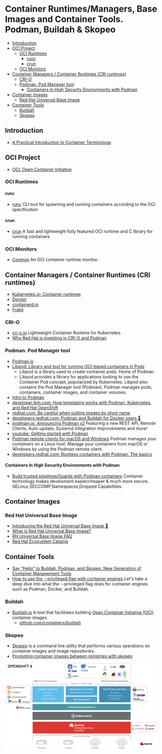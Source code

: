 # Container Runtimes/Managers, Base Images and Container Tools. Podman, Buildah & Skopeo
- [Introduction](#introduction)
- [OCI Project](#oci-project)
	- [OCI Runtimes](#oci-runtimes)
		- [runc](#runc)
		- [crun](#crun)
	- [OCI Monitors](#oci-monitors)
- [Container Managers / Container Runtimes (CRI runtimes)](#container-managers--container-runtimes-cri-runtimes)
	- [CRI-O](#cri-o)
	- [Podman. Pod Manager tool](#podman-pod-manager-tool)
		- [Containers In High Security Environments with Podman](#containers-in-high-security-environments-with-podman)
- [Container Images](#container-images)
	- [Red Hat Universal Base Image](#red-hat-universal-base-image)
- [Container Tools](#container-tools)
	- [Buildah](#buildah)
	- [Skopeo](#skopeo)

## Introduction
- [A Practical Introduction to Container Terminology](https://developers.redhat.com/blog/2018/02/22/container-terminology-practical-introduction/)

## OCI Project
- [OCI: Open Container Initiative](https://www.opencontainers.org/)
### OCI Runtimes
#### runc
- [runc](https://github.com/opencontainers/runc) CLI tool for spawning and running containers according to the OCI specification 
#### crun
- [crun](https://github.com/giuseppe/crun) A fast and lightweight fully featured OCI runtime and C library for running containers

### OCI Monitors
- [Conmon](https://github.com/containers/conmon) An OCI container runtime monitor.

## Container Managers / Container Runtimes (CRI runtimes)
- [Kubernetes.io: Container runtimes](https://kubernetes.io/docs/setup/production-environment/container-runtimes/)
- [Docker](https://www.docker.com/products/container-runtime)
- [containerd.io](https://containerd.io/)
- [Frakti](https://github.com/kubernetes/frakti)

### CRI-O
- [cri-o.io](https://cri-o.io/) Lightweight Container Runtime for Kubernetes
- [Why Red Hat is investing in CRI-O and Podman](redhat.com/en/blog/why-red-hat-investing-cri-o-and-podman)

### Podman. Pod Manager tool
- [Podman.io](https://podman.io/)
- [Libpod: Library and tool for running OCI-based containers in Pods](https://github.com/containers/libpod) 
    - Libpod is a library used to create container pods. Home of Podman.
    - Libpod provides a library for applications looking to use the Container Pod concept, popularized by Kubernetes. Libpod also contains the Pod Manager tool (Podman). Podman manages pods, containers, container images, and container volumes.
- [Intro to Podman](https://developers.redhat.com/blog/2018/08/29/intro-to-podman/)
- [developer.ibm.com: How templating works with Podman, Kubernetes, and Red Hat OpenShift](https://developer.ibm.com/technologies/containers/articles/templating-and-podman-openshift/)
- [redhat.com: Be careful when pulling images by short name](https://www.redhat.com/en/blog/be-careful-when-pulling-images-short-name)
- [developers.redhat.com: Podman and Buildah for Docker users 🌟](https://developers.redhat.com/blog/2019/02/21/podman-and-buildah-for-docker-users/)
- [podmain.io: Announcing Podman v2](https://podman.io/blogs/2020/06/29/podman-v2-announce.html) Featuring a new REST API, Remote Clients, Auto-update, Systemd Integration Improvements and more!
- [youtube: Getting started with Podman](https://www.youtube.com/watch?v=Za36qHbrf3g)
- [Podman remote clients for macOS and Windows](https://www.redhat.com/sysadmin/podman-clients-macos-windows) Podman manages your containers on a Linux host. Manage your containers from macOS or Windows by using the Podman remote client.
- [developers.redhat.com: Rootless containers with Podman: The basics](https://developers.redhat.com/blog/2020/09/25/rootless-containers-with-podman-the-basics/)

#### Containers In High Security Environments with Podman
- [Build trusted pipelines/Guards with Podman containers](https://www.redhat.com/en/blog/using-container-technology-make-trusted-pipeline) Container technology makes develoment easier/cheaper & much more secure. SELinux,SECCOMP,Namespaces,Dropped Capabilities.

## Container Images
### Red Hat Universal Base Image
- [Introducing the Red Hat Universal Base Image 🌟](https://www.redhat.com/en/blog/introducing-red-hat-universal-base-image)
- [What is Red Hat Universal Base Image?](https://developers.redhat.com/blog/2019/10/09/what-is-red-hat-universal-base-image/)
- [RH Universal Base Image FAQ](https://developers.redhat.com/articles/ubi-faq/#resources)
- [Red Hat Ecosystem Catalog](https://catalog.redhat.com/software/containers/explore)

## Container Tools
- [Say “Hello” to Buildah, Podman, and Skopeo. New Generation of Container Management Tools](https://servicesblog.redhat.com/2019/10/09/say-hello-to-buildah-podman-and-skopeo/)
- [How to use the --privileged flag with container engines](https://www.redhat.com/sysadmin/privileged-flag-container-engines) Let's take a deep dive into what the --privileged flag does for container engines such as Podman, Docker, and Buildah.

### Buildah
- [Buildah.io](https://buildah.io/) A tool that facilitates building [Open Container Initiative (OCI)](https://www.opencontainers.org/) container images
    - [github.com/containers/buildah](https://github.com/containers/buildah)

### Skopeo
- [Skopeo](https://github.com/containers/skopeo) is a command line utility that performs various operations on container images and image repositories.
- [Promoting container images between registries with skopeo](https://www.openshift.com/blog/promoting-container-images-between-registries-with-skopeo)


[![OCP 4 Architecture](images/ocp4_arch.png)](https://www.openshift.com/blog/enterprise-kubernetes-with-openshift-part-one)
